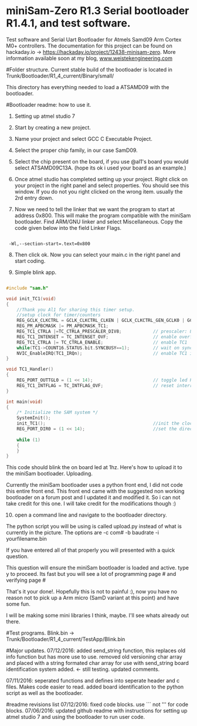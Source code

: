 # miniSam-Zero R1.3 Serial bootloader R1.4.1, and test software.

Test software and Serial Uart Bootloader for Atmels Samd09 Arm Cortex M0+ controllers. The documentation for this project can be found on hackaday.io -> https://hackaday.io/project/12438-minisam-zero. More information available soon at my blog, www.weistekengineering.com

#Folder structure.
Current stable build of the bootloader is located in
Trunk/Bootloader/R1_4_current/Binary/small/

This directory has everything needed to load a ATSAMD09 with the bootloader. 

#Bootloader readme: how to use it.

1. Setting up atmel studio 7

2. Start by creating a new project.

3. Name your project and select GCC C Executable Project.

4. Select the proper chip family, in our case SamD09.

5. Select the chip present on the board, if you use @al1's board you would select ATSAMD09C13A. (hope its ok i used your board as an 	   example.)

6. Once atmel studio has completed setting up your project. Right click on your project in the right panel and select properties. You    should see this window. If you do not you right clicked on the wrong item. usually the 2rd entry down.

7. Now we need to tell the linker that we want the program to start at address 0x800. This will make the program compatible with the     miniSam bootloader. Find ARM/GNU linker and select Miscellaneous. Copy the code given below into the field Linker Flags.
```

 -Wl,--section-start=.text=0x800

```
8. Then click ok. Now you can select your main.c in the right panel and start coding.

9. Simple blink app.

```c++

#include "sam.h"

void init_TC1(void)
{
	//Thank you Al1 for sharing this timer setup.
	//setup clock for timer/counters
	REG_GCLK_CLKCTRL = GCLK_CLKCTRL_CLKEN | GCLK_CLKCTRL_GEN_GCLK0 | GCLK_CLKCTRL_ID_TC1_TC2;
	REG_PM_APBCMASK |= PM_APBCMASK_TC1;
	REG_TC1_CTRLA |=TC_CTRLA_PRESCALER_DIV8;			// prescaler: 8
	REG_TC1_INTENSET = TC_INTENSET_OVF;					// enable overflow interrupt
	REG_TC1_CTRLA |= TC_CTRLA_ENABLE;					// enable TC1
	while(TC1->COUNT16.STATUS.bit.SYNCBUSY==1);			// wait on sync
	NVIC_EnableIRQ(TC1_IRQn);							// enable TC1 interrupt in the nested         --      interrupt controller
}

void TC1_Handler()
{
	REG_PORT_OUTTGL0 = (1 << 14);						// toggle led PA14
	REG_TC1_INTFLAG = TC_INTFLAG_OVF;					// reset interrupt flag - NEEDED HERE!
}

int main(void)
{
    /* Initialize the SAM system */
    SystemInit();
	init_TC1();											//init the clock.
	REG_PORT_DIR0 = (1 << 14);							//set the direction to output of PA14
	
    while (1) 
    {
    }
}

```

This code should blink the on board led at 1hz. Here's how to upload it to the miniSam bootloader.
Uploading.

Currently the miniSam bootloader uses a python front end, I did not code this entire front end. This front end came with the suggested non working bootloader on a forum post and I updated it and modified it. So i can not take credit for this one. I will take credit for the modifications though :)

10. open a command line and navigate to the bootloader directory.

The python script you will be using is called upload.py instead of what is currently in the picture. The options are -c com# -b baudrate -i yourfilename.bin

If you have entered all of that properly you will presented with a quick question.

This question will ensure the miniSam bootloader is loaded and active. type y to proceed. Its fast but you will see a lot of programming page # and verifying page #

That's it your done!. Hopefully this is not to painful :), now you have no reason not to pick up a Arm micro (SamD variant at this point) and have some fun.

I will be making some mini libraries I think, maybe. I'll see whats already out there.

#Test programs.
Blink.bin -> Trunk/Bootloader/R1_4_current/TestApp/Blink.bin

#Major updates.
07/12/2016: added send_string function, this replaces old info function but has more use to use. removed
	    old versioning char array and placed with a string formated char array for use with send_string
	    board identification system added. <- still testing. updated comments. 
	    
07/11/2016: seperated functions and defines into seperate header and c files. Makes code easier to read.
	    added board identification to the python script as well as the bootloader.

#readme revisions list
07/12/2016: fixed code blocks. use ``` not ''' for code blocks.
07/06/2016: updated github readme with instructions for setting up atmel studio 7 and using the bootloader to run user code.

